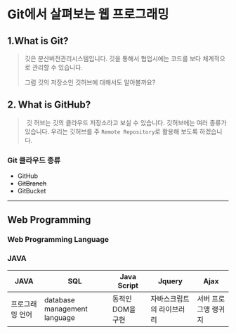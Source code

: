 # Git에서 살펴보는 웹 프로그래밍



## 1.What is Git?

> 깃은 분산버전관리시스템입니다. 깃을 통해서 협업시에는 코드를 보다 체계적으로 관리할 수 있습니다. 
>
> 그럼 깃의 저장소인 깃허브에 대해서도 알아볼까요?

## 2. What is **GitHub**?

> ​	깃 허브는 깃의 클라우드 저장소라고 보실 수 있습니다. 깃허브에는 여러 종류가 있습니다. 우리는 깃허브를 주 `Remote Repository`로 활용해 보도록 하겠습니다.

### 	Git 클라우드 종류

- GitHub
- ~~GitBranch~~
- GitBucket

---



## Web Programming

### 	Web Programming Language

### 	JAVA



| JAVA            | SQL                          | Java Script       | Jquery                    | Ajax                 |
| --------------- | ---------------------------- | ----------------- | ------------------------- | -------------------- |
| 프로그래밍 언어 | database management language | 동적인 DOM을 구현 | 자바스크립트의 라이브러리 | 서버 프로그맹 랭귀지 |



































